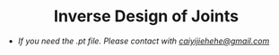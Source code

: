 <div align=center>
  
# Inverse Design of Joints
  
</div> 


* *If you need the .pt file. Please contact with caiyijiehehe@gmail.com*
